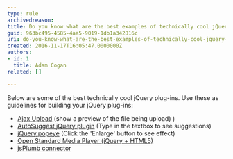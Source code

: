```yaml
---
type: rule
archivedreason: 
title: Do you know what are the best examples of technically cool jQuery plug-ins?
guid: 963bc495-4585-4aa5-9019-1db1a342816c
uri: do-you-know-what-are-the-best-examples-of-technically-cool-jquery-plug-ins
created: 2016-11-17T16:05:47.0000000Z
authors:
- id: 1
  title: Adam Cogan
related: []

---
```



<p>Below are some of the best technically cool jQuery plug-ins. Use these as guidelines for building your jQuery plug-ins&#58;</p><ul><li><a href="http&#58;//www.zurb.com/playground/ajax_upload" target="_blank">Ajax Upload</a>&#160;(show a preview of the file being upload) )</li><li><a href="http&#58;//drew.tenderapp.com/kb/autosuggest-jquery-plugin" target="_blank">AutoSuggest jQuery plugin</a>&#160;(Type in the textbox to see suggestions)</li><li><a href="http&#58;//www.avatar.co.nz/examples/jquery/popeye/" target="_blank">jQuery.popeye</a>&#160;(Click the 'Enlarge' button to see effect)</li><li><a href="http&#58;//www.mediafront.org/project/osmplayer" target="_blank">Open Standard Media Player (jQuery + HTML5)</a><br></li><li><a href="http&#58;//morrisonpitt.com/jsPlumb/html/jquery/demo.html" target="_blank">jsPlumb connector</a>​<br></li></ul>
<br><excerpt class='endintro'></excerpt><br>



